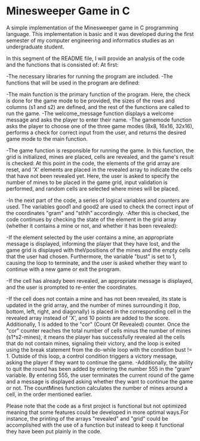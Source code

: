 # Minesweeper Game in C
A simple implementation of the Minesweeper game in C programming language.
This implementation is basic and it was developed during the first semester of my computer engineering and informatics studies as an undergraduate student.

In this segment of the README file, I will provide an analysis of the code and the functions that is consisted of:
At first:

-The necessary libraries for running the program are included.
-The functions that will be used in the program are defined:

-The main function is the primary function of the program. Here, the check is done for the game mode to be provided, the sizes of the rows and columns (s1 and s2) are defined, and the rest of the functions         are called to run the game.
-The welcome_message function displays a welcome message and asks the player to enter their name.
-The gamemode function asks the player to choose one of the three game modes (8x8, 16x16, 32x16), performs a check for correct input from the user, and returns the desired game mode to the main function.

-The game function is responsible for running the game. In this function, the grid is initialized, mines are placed, cells are revealed, and the game's result is checked:
At this point in the code, the elements of the grid array are reset, and 'X' elements are placed in the revealed array to indicate the cells that have not been revealed yet.
Here, the user is asked to specify the number of mines to be placed in the game grid, input validation is performed, and random cells are selected where mines will be placed.

-In the next part of the code, a series of logical variables and counters are used.
The variables good1 and good2 are used to check the correct input of the coordinates "gram" and "sthlh" accordingly.
-After this is checked, the code continues by checking the state of the element in the grid array (whether it contains a mine or not, and whether it has been revealed):

-If the element selected by the user contains a mine, an appropriate message is displayed, informing the player that they have lost, and the game grid is displayed with theVpositions of the mines and the empty cells that the user had chosen. Furthermore, the variable "bust" is set to 1, causing the loop to terminate, and the user is asked whether they want to continue with a new game or exit the program.
      
-If the cell has already been revealed, an appropriate message is displayed, and the user is prompted to re-enter the coordinates.
      
-If the cell does not contain a mine and has not been revealed, its state is updated in the grid array, and the number of mines surrounding it (top, bottom, left, right, and diagonally) is placed in the corresponding cell in the revealed array instead of 'X', and 10 points are added to the score. Additionally, 1 is added to the "cor" (Count Of Revealed) counter. Once the "cor" counter reaches the total number of cells minus the number of mines (s1*s2-mines), it means the player has successfully revealed all the cells that do not contain mines, signaling their victory, and the loop is exited using           the break statement from the do-while loop with the condition bust != 1. Outside of this loop, a control condition triggers a victory message, asking the player if they want to continue the game.
-Additionally, the ability to quit the round has been added by entering the number 555 in the "gram" variable. By entering 555, the user terminates the current round of the game and a message is displayed asking whether they want to continue the game or not.
The countMines function calculates the number of mines around a cell, in the order mentioned earlier.

Please note that the code as a first project is functional but not optimized meaning that some features could be developed in more optimal ways.For instance, the printing of the arrays "revealed" and "grid" could be accomplished with the use of a function but instead to keep it functional they have been put plainly in the code. 

